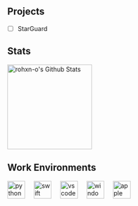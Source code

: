 <!--
<table align="right">
 <tr><td><a href="https://github.com/rohxn-o/rohxn-o/tree/main/README.md"><img src="./assets/gb_flag.png" alt="UK flag" width="17px"> English</a></td></tr>
 <tr><td><a href="https://github.com/rohxn-o/rohxn-o/tree/main/README-gu.md"><img src="./assets/in_flag.png" alt="ભારતીય ધ્વજ" width="17px"> Gujarati</a></td></tr>
</table>
-->

## Projects

- [ ] StarGuard

## Stats

<img alt="rohxn-o's Github Stats" src="https://github-readme-stats.vercel.app/api?username=rohxn-o&theme=nord&hide_border=true&include_all_commits=false&count_private=false" height="192px"/>

## Work Environments

<div align="left">
  <img src="https://skillicons.dev/icons?i=py" height="40" alt="python logo"  />
  <img width="12" />
  <img src="https://skillicons.dev/icons?i=swift" height="40" alt="swift logo"  />
  <img width="12" />
  <img src="https://skillicons.dev/icons?i=vscode" height="40" alt="vscode logo"  />
  <img width="12" />
  <img src="https://skillicons.dev/icons?i=windows" height="40" alt="windows logo"  />
  <img width="12" />
  <img src="https://skillicons.dev/icons?i=apple" height="40" alt="apple logo"  />
  <img width="12" />
</div>
